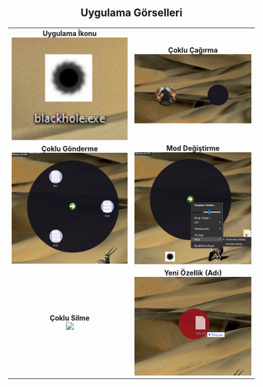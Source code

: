 <h2 align="center">Uygulama Görselleri</h2>

<table align="center">
  <tr>
    <td align="center">
      <strong>Uygulama İkonu</strong><br>
      <img src="app.png" width="250">
    </td>
    <td align="center">
      <strong>Çoklu Çağırma</strong><br>
      <img src="multipletimes.jpg" width="400">
    </td>
  </tr>
  <tr>
    <td align="center">
      <strong>Çoklu Gönderme</strong><br>
      <img src="439497ac-3633-470b-ae7e-f8e1ea7f0647.jpg" width="400">
    </td>
    <td align="center">
      <strong>Mod Değiştirme</strong><br>
      <img src="eb1310b8-72bf-4f82-89e1-b4b735bf2169.jpg" width="250">
    </td>
  </tr>
  <tr>
    <td align="center">
      <strong>Çoklu Silme</strong><br>
      <img src="fc50f4a-16c6-48ff-8112-ab48150fff2.jpg" width="400">
    </td>
    <td align="center">
      <strong>Yeni Özellik (Adı)</strong><br> 
      <img src="c3fa1309-2d09-462d-bea4-92ee93b81b04.png" width="400"> 
    </td>
  </tr>
</table>

